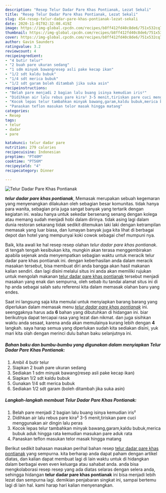 ```yaml
---
description: "Resep Telur Dadar Pare Khas Pontianak, Lezat Sekali"
title: "Resep Telur Dadar Pare Khas Pontianak, Lezat Sekali"
slug: 454-resep-telur-dadar-pare-khas-pontianak-lezat-sekali
date: 2020-11-01T02:32:08.419Z
image: https://img-global.cpcdn.com/recipes/b8ff412fd40c8de6/751x532cq70/telur-dadar-pare-khas-pontianak-foto-resep-utama.jpg
thumbnail: https://img-global.cpcdn.com/recipes/b8ff412fd40c8de6/751x532cq70/telur-dadar-pare-khas-pontianak-foto-resep-utama.jpg
cover: https://img-global.cpcdn.com/recipes/b8ff412fd40c8de6/751x532cq70/telur-dadar-pare-khas-pontianak-foto-resep-utama.jpg
author: Gavin Saunders
ratingvalue: 3.2
reviewcount: 4
recipeingredient:
- "4 butir telur"
- "2 buah pare ukuran sedang"
- "1 sdm minyak bawangresep asli pake kecap ikan"
- "1/2 sdt kaldu bubuk"
- "1/4 sdt merica bubuk"
- "1/2 sdt garam boleh ditambah jika suka asin"
recipeinstructions:
- "Belah pare menjadi 2 bagian lalu buang isinya kemudian iris²"
- "Didihkan air lalu rebus pare kira² 3-5 menit,tiriskan pare cuci menggunakan air dingin lalu peras"
- "Kocok lepas telur tambahkan minyak bawang,garam,kaldu bubuk,merica bubuk aduk hingga rata kemudian masukan pare aduk rata"
- "Panaskan teflon masukan telor masak hingga matang"
categories:
- Resep
tags:
- telur
- dadar
- pare

katakunci: telur dadar pare 
nutrition: 279 calories
recipecuisine: Indonesian
preptime: "PT40M"
cooktime: "PT56M"
recipeyield: "4"
recipecategory: Dinner

---
```



![Telur Dadar Pare Khas Pontianak](https://img-global.cpcdn.com/recipes/b8ff412fd40c8de6/751x532cq70/telur-dadar-pare-khas-pontianak-foto-resep-utama.jpg)

<b><i>telur dadar pare khas pontianak</i></b>, Memasak merupakan sebuah kegemaran yang menyenangkan dilakukan oleh sebagian besar komunitas. tidak hanya para wanita, sebagian pria juga sangat banyak yang tertarik dengan kegiatan ini. walau hanya untuk sekedar bersenang senang dengan kolega atau memang sudah menjadi hobi dalam dirinya. tidak asing lagi dalam dunia restoran sekarang tidak sedikit ditemukan laki laki dengan ketrampilan memasak yang luar biasa, dan lumayan banyak juga kita lihat di berbagai depot dan hotel yang mempunyai koki cowok sebagai chef mumpuni nya.

Baik, kita awali ke hal resep resep olahan <i>telur dadar pare khas pontianak</i>. di tengah tengah kesibukan kita, mungkin akan terasa menggembirakan apabila sejenak anda menyempatkan sebagian waktu untuk meracik telur dadar pare khas pontianak ini. dengan keberhasilan anda dalam meracik masakan tersebut, bisa membuat diri anda bangga akan hasil makanan kalian sendiri. dan lagi disini melalui situs ini anda akan memiliki rujukan untuk mengolah makanan <u>telur dadar pare khas pontianak</u> tersebut menjadi masakan yang enak dan sempurna, oleh sebab itu tandai alamat situs ini di hp anda sebagai salah satu referensi kita dalam memasak olahan baru yang endes.




Saat ini langsung saja kita memulai untuk menyiapkan barang barang yang diperlukan dalam memasak menu <u><i>telur dadar pare khas pontianak</i></u> ini. seenggaknya harus ada <b>6</b> bahan yang dibutuhkan di hidangan ini. biar berikutnya dapat tercapai rasa yang lezat dan nikmat. dan juga sisihkan waktu anda sesaat, karena anda akan memulainya kurang lebih dengan <b>4</b> langkah. saya harap semua yang diperlukan sudah kita sediakan disini, yuk mari kita olah dengan merinci dulu bahan baku selanjutnya ini.

<!--inarticleads1-->

##### Bahan baku dan bumbu-bumbu yang digunakan dalam menyiapkan Telur Dadar Pare Khas Pontianak:

1. Ambil 4 butir telur
1. Siapkan 2 buah pare ukuran sedang
1. Sediakan 1 sdm minyak bawang(resep asli pake kecap ikan)
1. Siapkan 1/2 sdt kaldu bubuk
1. Gunakan 1/4 sdt merica bubuk
1. Sediakan 1/2 sdt garam (boleh ditambah jika suka asin)




<!--inarticleads2-->

##### Langkah-langkah membuat Telur Dadar Pare Khas Pontianak:

1. Belah pare menjadi 2 bagian lalu buang isinya kemudian iris²
1. Didihkan air lalu rebus pare kira² 3-5 menit,tiriskan pare cuci menggunakan air dingin lalu peras
1. Kocok lepas telur tambahkan minyak bawang,garam,kaldu bubuk,merica bubuk aduk hingga rata kemudian masukan pare aduk rata
1. Panaskan teflon masukan telor masak hingga matang




Berikut sedikit bahasan masakan perihal bahan resep <u>telur dadar pare khas pontianak</u> yang sempurna. kita berharap anda dapat paham dengan artikel diatas, dan kalian dapat membuat lagi di lain waktu untuk di hidangkan dalam berbagai even even keluarga atau sahabat anda. anda bisa mengkolaborasi resep resep yang ada diatas selaras dengan selera anda, sehingga hidangan <b>telur dadar pare khas pontianak</b> ini bisa menjadi lebih lezat dan sempurna lagi. demikian penjabaran singkat ini, sampai bertemu lagi di lain hal. kami harap hari kalian menyenangkan.
